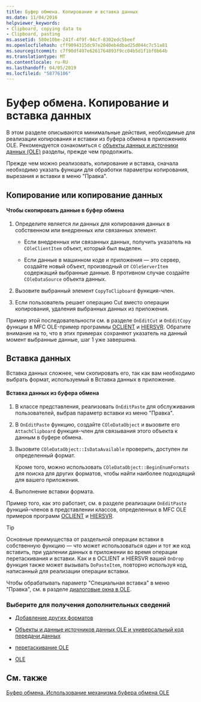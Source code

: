 ```yaml
---
title: Буфер обмена. Копирование и вставка данных
ms.date: 11/04/2016
helpviewer_keywords:
- Clipboard, copying data to
- Clipboard, pasting
ms.assetid: 580e10be-241f-4f9f-94cf-8302edc5beef
ms.openlocfilehash: cff9094315dc97e2040eb4dbad25d044c7c51a81
ms.sourcegitcommit: c7f90df497e6261764893f9cc04b5d1f1bf0b64b
ms.translationtype: MT
ms.contentlocale: ru-RU
ms.lasthandoff: 04/05/2019
ms.locfileid: "58776106"
---
```

# <a name="clipboard-copying-and-pasting-data"></a>Буфер обмена. Копирование и вставка данных

В этом разделе описываются минимальные действия, необходимые для реализации копирования и вставки из буфера обмена в приложениях OLE. Рекомендуется ознакомиться с [объекты данных и источники данных (OLE)](../mfc/data-objects-and-data-sources-ole.md) разделы, прежде чем продолжить.

Прежде чем можно реализовать, копирование и вставка, сначала необходимо указать функции для обработки параметры копирования, вырезания и вставки в меню "Правка".

##  <a name="_core_copying_or_cutting_data"></a> Копирование или копирование данных

#### <a name="to-copy-data-to-the-clipboard"></a>Чтобы скопировать данные в буфер обмена

1. Определите является ли данных для копирования данных в собственном или внедренных или связанных элемент.

   - Если внедренных или связанных данных, получить указатель на `COleClientItem` объект, который был выделен.

   - Если данные в машинном коде и приложения — это сервер, создайте новый объект, производный от `COleServerItem` содержащий выбранные данные. В противном случае создайте `COleDataSource` объекта данных.

1. Вызовите выбранный элемент `CopyToClipboard` функция-член.

1. Если пользователь решает операцию Cut вместо операции копирования, удаления выбранных данных из приложения.

Пример этой последовательности см. в разделе `OnEditCut` и `OnEditCopy` функции в MFC OLE-пример программы [OCLIENT](../overview/visual-cpp-samples.md) и [HIERSVR](../overview/visual-cpp-samples.md). Обратите внимание на то, что в этих примерах сохраняют указатель на данный момент выбранные данные, шаг 1 уже завершена.

##  <a name="_core_pasting_data"></a> Вставка данных

Вставка данных сложнее, чем скопировать его, так как вам необходимо выбрать формат, используемый в Вставка данных в приложение.

#### <a name="to-paste-data-from-the-clipboard"></a>Вставка данных из буфера обмена

1. В классе представления, реализовать `OnEditPaste` для обслуживания пользователей, выбрав параметр вставки из меню "Правка".

1. В `OnEditPaste` функцию, создайте `COleDataObject` и вызовите его `AttachClipboard` функция-член для связывания этого объекта к данным в буфере обмена.

1. Вызовите `COleDataObject::IsDataAvailable` проверить, доступен ли определенный формат.

   Кроме того, можно использовать `COleDataObject::BeginEnumFormats` для поиска для других форматов, чтобы найти наиболее подходящий для вашего приложения.

1. Выполнение вставки формата.

Пример того, как это работает, см. в разделе реализации `OnEditPaste` функций-членов в представлении классов, определенных в MFC OLE примеров программ [OCLIENT](../overview/visual-cpp-samples.md) и [HIERSVR](../overview/visual-cpp-samples.md).

> [!TIP]
>  Основные преимущества от раздельной операции вставки в собственную функцию — что может использоваться один и тот же код вставить, при удалении данных в приложении во время операции перетаскивания и вставки. Как и в OCLIENT и HIERSVR вашей `OnDrop` функция также может вызывать `DoPasteItem`, повторно используя код, написанный для реализации операции вставки.

Чтобы обрабатывать параметр "Специальная вставка" в меню "Правка", см. в разделе [диалоговые окна в OLE](../mfc/dialog-boxes-in-ole.md).

### <a name="what-do-you-want-to-know-more-about"></a>Выберите для получения дополнительных сведений

- [Добавление других форматов](../mfc/clipboard-adding-other-formats.md)

- [Объекты и данные источников данных OLE и универсальный код передачи данных](../mfc/data-objects-and-data-sources-ole.md)

- [перетаскивание OLE](../mfc/drag-and-drop-ole.md)

- [OLE](../mfc/ole-background.md)

## <a name="see-also"></a>См. также

[Буфер обмена. Использование механизма буфера обмена OLE](../mfc/clipboard-using-the-ole-clipboard-mechanism.md)
